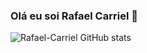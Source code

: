 ### Olá eu soi Rafael Carriel 👋

![Rafael-Carriel GitHub stats](https://github-readme-stats.vercel.app/api?username=Rafael-Carriel&show_icons=true&theme=tokyonight)


